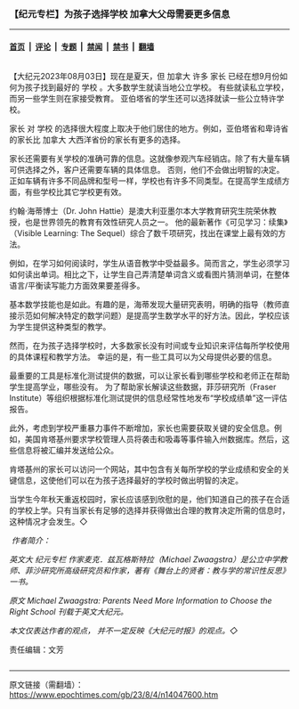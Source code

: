 ### 【纪元专栏】为孩子选择学校 加拿大父母需要更多信息

---

#### [首页](../../../..?n14047600) &nbsp;|&nbsp; [评论](../../../../../epoch-comment?n14047600) &nbsp;|&nbsp; [专题](../../../../../epoch-special?n14047600) &nbsp;|&nbsp; [禁闻](../../../../../epoch-news?n14047600) &nbsp;|&nbsp; [禁书](../../../../../books?n14047600) &nbsp;|&nbsp; [翻墙](https://github.com/gfw-breaker/nogfw/blob/master/README.md?n14047600)


<div class="column" id="artbody" itemprop="articleBody">
 <!-- article content begin -->
 <p>
  【大纪元2023年08月03日】现在是夏天，但
  <ok href="https://www.epochtimes.com/gb/tag/%E5%8A%A0%E6%8B%BF%E5%A4%A7.html">
   加拿大
  </ok>
  许多
  <ok href="https://www.epochtimes.com/gb/tag/%E5%AE%B6%E9%95%BF.html">
   家长
  </ok>
  已经在想9月份如何为孩子找到最好的
  <ok href="https://www.epochtimes.com/gb/tag/%E5%AD%A6%E6%A0%A1.html">
   学校
  </ok>
  。大多数学生就读当地公立学校。 有些就读私立学校，而另一些学生则在家接受教育。 亚伯塔省的学生还可以选择就读一些公立特许学校。
 </p>
 <p>
  <ok href="https://www.epochtimes.com/gb/tag/%E5%AE%B6%E9%95%BF.html">
   家长
  </ok>
  对
  <ok href="https://www.epochtimes.com/gb/tag/%E5%AD%A6%E6%A0%A1.html">
   学校
  </ok>
  的选择很大程度上取决于他们居住的地方。例如，亚伯塔省和卑诗省的家长比
  <ok href="https://www.epochtimes.com/gb/tag/%E5%8A%A0%E6%8B%BF%E5%A4%A7.html">
   加拿大
  </ok>
  大西洋省份的家长有更多的选择。
 </p>
 <p>
  家长还需要有关学校的准确可靠的信息。这就像参观汽车经销店。除了有大量车辆可供选择之外，客户还需要车辆的具体信息。 否则，他们不会做出明智的决定。 正如车辆有许多不同品牌和型号一样，学校也有许多不同类型。在提高学生成绩方面，有些学校比其它学校更有效。
 </p>
 <p>
  约翰·海蒂博士（Dr. John Hattie）是澳大利亚墨尔本大学教育研究生院荣休教授，也是世界领先的教育有效性研究人员之一。 他的最新著作《可见学习：续集》（Visible Learning: The Sequel）综合了数千项研究，找出在课堂上最有效的方法。
 </p>
 <p>
  例如，在学习如何阅读时，学生从语音教学中受益最多。简而言之，学生必须学习如何读出单词。相比之下，让学生自己弄清楚单词含义或看图片猜测单词，在整体语言/平衡读写能力方面效果要差得多。
 </p>
 <p>
  基本数学技能也是如此。有趣的是，海蒂发现大量研究表明，明确的指导（教师直接示范如何解决特定的数学问题）是提高学生数学水平的好方法。因此，学校应该为学生提供这种类型的教学。
 </p>
 <p>
  然而，在为孩子选择学校时，大多数家长没有时间或专业知识来评估每所学校使用的具体课程和教学方法。 幸运的是，有一些工具可以为父母提供必要的信息。
 </p>
 <p>
  最重要的工具是标准化测试提供的数据，可以让家长看到哪些学校和老师正在帮助学生提高学业，哪些没有。 为了帮助家长解读这些数据，菲莎研究所（Fraser Institute）等组织根据标准化测试提供的信息经常性地发布“学校成绩单”这一评估报告。
 </p>
 <p>
  此外，考虑到学校严重暴力事件不断增加，家长也需要获取关键的安全信息。例如，美国肯塔基州要求学校管理人员将袭击和吸毒等事件输入州数据库。然后，这些信息将被汇编并发送给公众。
 </p>
 <p>
  肯塔基州的家长可以访问一个网站，其中包含有关每所学校的学业成绩和安全的关键信息，这使他们可以在为孩子选择最好的学校时做出明智的决定。
 </p>
 <p>
  当学生今年秋天重返校园时，家长应该感到欣慰的是，他们知道自己的孩子在合适的学校上学。只有当家长有足够的选择并获得做出合理的教育决定所需的信息时，这种情况才会发生。◇
 </p>
 <p>
  <em>
   <ok href="https://i.epochtimes.com/assets/uploads/2023/08/id14047604-Zwaagstraeadshot2.jpg">
    <img alt="" class="wp-image-14047604 alignleft" src="https://i.epochtimes.com/assets/uploads/2023/08/id14047604-Zwaagstraeadshot2.jpg"/>
   </ok>
   作者简介：
  </em>
 </p>
 <p>
  <em>
   英文大
   <ok href="https://www.epochtimes.com/gb/tag/%E7%BA%AA%E5%85%83%E4%B8%93%E6%A0%8F.html">
    纪元专栏
   </ok>
   作家麦克．兹瓦格斯特拉（Michael Zwaagstra）是公立中学教师、菲沙研究所高级研究员和作家，著有《舞台上的贤者：教与学的常识性反思》一书。
  </em>
 </p>
 <p>
  <em>
   原文
   <ok href="https://www.theepochtimes.com/michael-zwaagstra-parents-need-more-information-to-choose-the-right-school_5388534.html">
    Michael Zwaagstra: Parents Need More Information to Choose the Right School
   </ok>
   刊载于英文大纪元。
  </em>
 </p>
 <p>
  <em>
   本文仅表达作者的观点， 并不一定反映《大纪元时报》的观点。◇
  </em>
 </p>
 <p>
  责任编辑：文芳
 </p>
 <!-- article content end -->
</div>


---

原文链接（需翻墙）：https://www.epochtimes.com/gb/23/8/4/n14047600.htm